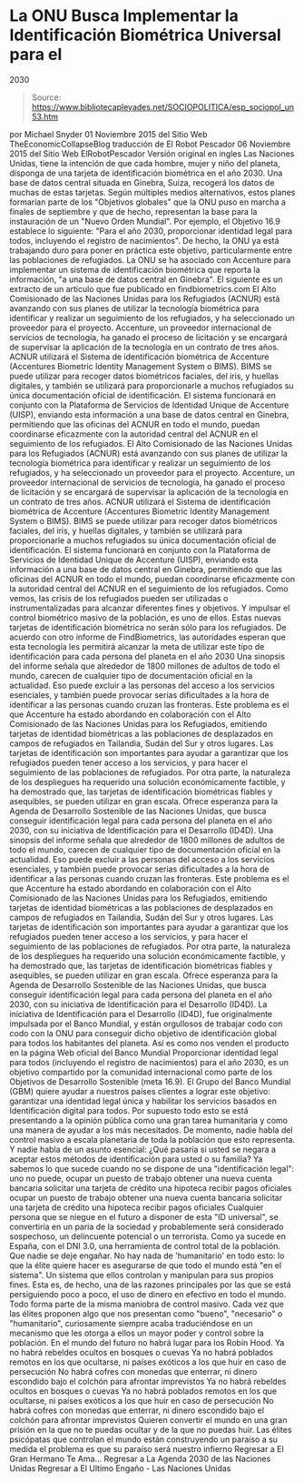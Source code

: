 # La ONU Busca Implementar la Identificación Biométrica Universal para el 
2030

> Source: https://www.bibliotecapleyades.net/SOCIOPOLITICA/esp_sociopol_un53.htm

por Michael Snyder
01 Noviembre 2015
del Sitio Web TheEconomicCollapseBlog
traducción de El Robot Pescador
06 Noviembre 2015
del Sitio Web ElRobotPescador
Versión original en ingles
Las Naciones Unidas, tiene la intención de que cada hombre, mujer y niño del planeta, disponga de una tarjeta de identificación biométrica en el año 2030. Una base de datos central situada en Ginebra, Suiza, recogerá los datos de muchas de estas tarjetas. Según múltiples medios alternativos, estos planes formarían parte de los "Objetivos globales" que la ONU puso en marcha a finales de septiembre y que de hecho, representan la base para la instauración de un "Nuevo Orden Mundial". Por ejemplo, el Objetivo 16.9 establece lo siguiente:
"Para el año 2030, proporcionar identidad legal para todos, incluyendo el registro de nacimientos".
De hecho, la ONU ya está trabajando duro para poner en práctica este objetivo, particularmente entre las poblaciones de refugiados.
La ONU se ha asociado con Accenture para implementar un sistema de identificación biométrica que reporta la información,
"a una base de datos central en Ginebra".
El siguiente es un extracto de un artículo que fue publicado en findbiometrics.com
El Alto Comisionado de las Naciones Unidas para los Refugiados (ACNUR) está avanzando con sus planes de utilizar la tecnología biométrica para identificar y realizar un seguimiento de los refugiados, y ha seleccionado un proveedor para el proyecto. Accenture, un proveedor internacional de servicios de tecnología, ha ganado el proceso de licitación y se encargará de supervisar la aplicación de la tecnología en un contrato de tres años. ACNUR utilizará el Sistema de identificación biométrica de Accenture (Accentures Biometric Identity Management System o BIMS). BIMS se puede utilizar para recoger datos biométricos faciales, del iris, y huellas digitales, y también se utilizará para proporcionarle a muchos refugiados su única documentación oficial de identificación. El sistema funcionará en conjunto con la Plataforma de Servicios de Identidad Unique de Accenture (UISP), enviando esta información a una base de datos central en Ginebra, permitiendo que las oficinas del ACNUR en todo el mundo, puedan coordinarse eficazmente con la autoridad central del ACNUR en el seguimiento de los refugiados.
El Alto Comisionado de las Naciones Unidas para los Refugiados (ACNUR) está avanzando con sus planes de utilizar la tecnología biométrica para identificar y realizar un seguimiento de los refugiados, y ha seleccionado un proveedor para el proyecto.
Accenture, un proveedor internacional de servicios de tecnología, ha ganado el proceso de licitación y se encargará de supervisar la aplicación de la tecnología en un contrato de tres años. ACNUR utilizará el Sistema de identificación biométrica de Accenture (Accentures Biometric Identity Management System o BIMS). BIMS se puede utilizar para recoger datos biométricos faciales, del iris, y huellas digitales, y también se utilizará para proporcionarle a muchos refugiados su única documentación oficial de identificación.
El sistema funcionará en conjunto con la Plataforma de Servicios de Identidad Unique de Accenture (UISP), enviando esta información a una base de datos central en Ginebra, permitiendo que las oficinas del ACNUR en todo el mundo, puedan coordinarse eficazmente con la autoridad central del ACNUR en el seguimiento de los refugiados.
Como vemos, las crisis de los refugiados pueden ser utilizadas o instrumentalizadas para alcanzar diferentes fines y objetivos. Y impulsar el control biométrico masivo de la población, es uno de ellos. Estas nuevas tarjetas de identificación biométrica no serán sólo para los refugiados.
De acuerdo con otro informe de FindBiometrics, las autoridades esperan que esta tecnología les permitirá alcanzar la meta de utilizar este tipo de identificación para cada persona del planeta en el año 2030
Una sinopsis del informe señala que alrededor de 1800 millones de adultos de todo el mundo, carecen de cualquier tipo de documentación oficial en la actualidad. Eso puede excluir a las personas del acceso a los servicios esenciales, y también puede provocar serias dificultades a la hora de identificar a las personas cuando cruzan las fronteras. Este problema es el que Accenture ha estado abordando en colaboración con el Alto Comisionado de las Naciones Unidas para los Refugiados, emitiendo tarjetas de identidad biométricas a las poblaciones de desplazados en campos de refugiados en Tailandia, Sudán del Sur y otros lugares. Las tarjetas de identificación son importantes para ayudar a garantizar que los refugiados pueden tener acceso a los servicios, y para hacer el seguimiento de las poblaciones de refugiados. Por otra parte, la naturaleza de los despliegues ha requerido una solución económicamente factible, y ha demostrado que, las tarjetas de identificación biométricas fiables y asequibles, se pueden utilizar en gran escala. Ofrece esperanza para la Agenda de Desarrollo Sostenible de las Naciones Unidas, que busca conseguir identificación legal para cada persona del planeta en el año 2030, con su iniciativa de Identificación para el Desarrollo (ID4D).
Una sinopsis del informe señala que alrededor de 1800 millones de adultos de todo el mundo, carecen de cualquier tipo de documentación oficial en la actualidad.
Eso puede excluir a las personas del acceso a los servicios esenciales, y también puede provocar serias dificultades a la hora de identificar a las personas cuando cruzan las fronteras. Este problema es el que Accenture ha estado abordando en colaboración con el Alto Comisionado de las Naciones Unidas para los Refugiados, emitiendo tarjetas de identidad biométricas a las poblaciones de desplazados en campos de refugiados en Tailandia, Sudán del Sur y otros lugares.
Las tarjetas de identificación son importantes para ayudar a garantizar que los refugiados pueden tener acceso a los servicios, y para hacer el seguimiento de las poblaciones de refugiados.
Por otra parte, la naturaleza de los despliegues ha requerido una solución económicamente factible, y ha demostrado que, las tarjetas de identificación biométricas fiables y asequibles, se pueden utilizar en gran escala. Ofrece esperanza para la Agenda de Desarrollo Sostenible de las Naciones Unidas, que busca conseguir identificación legal para cada persona del planeta en el año 2030, con su iniciativa de Identificación para el Desarrollo (ID4D).
La iniciativa de Identificación para el Desarrollo (ID4D), fue originalmente impulsada por el Banco Mundial, y están orgullosos de trabajar codo con codo con la ONU para conseguir dicho objetivo de identificación global para todos los habitantes del planeta.
Así es como nos venden el producto en la página Web oficial del Banco Mundial
Proporcionar identidad legal para todos (incluyendo el registro de nacimientos) para el año 2030, es un objetivo compartido por la comunidad internacional como parte de los Objetivos de Desarrollo Sostenible (meta 16.9). El Grupo del Banco Mundial (GBM) quiere ayudar a nuestros países clientes a lograr este objetivo: garantizar una identidad legal única y habilitar los servicios basados en Identificación digital para todos.
Por supuesto todo esto se está presentando a la opinión pública como una gran tarea humanitaria y como una manera de ayudar a los más necesitados.
De momento, nadie habla del control masivo a escala planetaria de toda la población que esto representa. Y nadie habla de un asunto esencial:
¿Qué pasaría si usted se negara a aceptar estos métodos de identificación para usted o su familia?
Ya sabemos lo que sucede cuando no se dispone de una "identificación legal": uno no puede,
ocupar un puesto de trabajo obtener una nueva cuenta bancaria solicitar una tarjeta de crédito una hipoteca recibir pagos oficiales
ocupar un puesto de trabajo
obtener una nueva cuenta bancaria
solicitar una tarjeta de crédito
una hipoteca
recibir pagos oficiales
Cualquier persona que se niegue en el futuro a disponer de esta "ID universal", se convertiría en un paria de la sociedad y probablemente será considerado sospechoso, un delincuente potencial o un terrorista.
Como ya sucede en España, con el DNI 3.0, una herramienta de control total de la población. Que nadie se deje engañar. No hay nada de 'humanitario' en todo esto:
lo que la élite quiere hacer es asegurarse de que todo el mundo está "en el sistema". Un sistema que ellos controlan y manipulan para sus propios fines.
Esta es, de hecho, una de las razones principales por las que se está persiguiendo poco a poco, el uso de dinero en efectivo en todo el mundo. Todo forma parte de la misma maniobra de control masivo. Cada vez que las élites proponen algo que nos presentan como "bueno", "necesario" o "humanitario", curiosamente siempre acaba traduciéndose en un mecanismo que les otorga a ellos un mayor poder y control sobre la población.
En el mundo del futuro no habrá lugar para los Robin Hood.
Ya no habrá rebeldes ocultos en bosques o cuevas Ya no habrá poblados remotos en los que ocultarse, ni países exóticos a los que huir en caso de persecución No habrá cofres con monedas que enterrar, ni dinero escondido bajo el colchón para afrontar imprevistos
Ya no habrá rebeldes ocultos en bosques o cuevas
Ya no habrá poblados remotos en los que ocultarse, ni países exóticos a los que huir en caso de persecución
No habrá cofres con monedas que enterrar, ni dinero escondido bajo el colchón para afrontar imprevistos
Quieren convertir el mundo en una gran prisión en la que no te puedas ocultar y de la que no puedas huir. Las élites psicópatas que controlan el mundo están construyendo un paraíso a su medida el problema es que su paraíso será nuestro infierno
Regresar a El Gran Hermano Te Ama...
Regresar a La Agenda 2030 de las Naciones Unidas
Regresar a El Ultimo Engaño - Las Naciones Unidas
